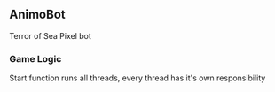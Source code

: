 ## AnimoBot

Terror of Sea Pixel bot

### Game Logic

Start function runs all threads, every thread has it's own responsibility